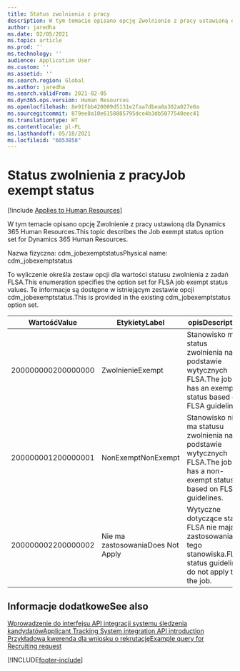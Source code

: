 ```yaml
---
title: Status zwolnienia z pracy
description: W tym temacie opisano opcję Zwolnienie z pracy ustawioną dla Dynamics 365 Human Resources.
author: jaredha
ms.date: 02/05/2021
ms.topic: article
ms.prod: ''
ms.technology: ''
audience: Application User
ms.custom: ''
ms.assetid: ''
ms.search.region: Global
ms.author: jaredha
ms.search.validFrom: 2021-02-05
ms.dyn365.ops.version: Human Resources
ms.openlocfilehash: 8e91fbb420009d5131e2faa7dbea8a302a027e0a
ms.sourcegitcommit: 879ee8a10e6158885795dce4b3db5077540eec41
ms.translationtype: HT
ms.contentlocale: pl-PL
ms.lasthandoff: 05/18/2021
ms.locfileid: "6053858"
---
```

# <a name="job-exempt-status"></a><span data-ttu-id="0896a-103">Status zwolnienia z pracy</span><span class="sxs-lookup"><span data-stu-id="0896a-103">Job exempt status</span></span>

[!include [Applies to Human Resources](../includes/applies-to-hr.md)]

<span data-ttu-id="0896a-104">W tym temacie opisano opcję Zwolnienie z pracy ustawioną dla Dynamics 365 Human Resources.</span><span class="sxs-lookup"><span data-stu-id="0896a-104">This topic describes the Job exempt status option set for Dynamics 365 Human Resources.</span></span>

<span data-ttu-id="0896a-105">Nazwa fizyczna: cdm_jobexemptstatus</span><span class="sxs-lookup"><span data-stu-id="0896a-105">Physical name: cdm_jobexemptstatus</span></span>

<span data-ttu-id="0896a-106">To wyliczenie określa zestaw opcji dla wartości statusu zwolnienia z zadań FLSA.</span><span class="sxs-lookup"><span data-stu-id="0896a-106">This enumeration specifies the option set for FLSA job exempt status values.</span></span> <span data-ttu-id="0896a-107">Te informacje są dostępne w istniejącym zestawie opcji cdm_jobexemptstatus.</span><span class="sxs-lookup"><span data-stu-id="0896a-107">This is provided in the existing cdm_jobexemptstatus option set.</span></span>

| <span data-ttu-id="0896a-108">Wartość</span><span class="sxs-lookup"><span data-stu-id="0896a-108">Value</span></span> | <span data-ttu-id="0896a-109">Etykiety</span><span class="sxs-lookup"><span data-stu-id="0896a-109">Label</span></span> | <span data-ttu-id="0896a-110">opis</span><span class="sxs-lookup"><span data-stu-id="0896a-110">Description</span></span> |
| --- | --- | --- |
| <span data-ttu-id="0896a-111">200000000</span><span class="sxs-lookup"><span data-stu-id="0896a-111">200000000</span></span> | <span data-ttu-id="0896a-112">Zwolnienie</span><span class="sxs-lookup"><span data-stu-id="0896a-112">Exempt</span></span> | <span data-ttu-id="0896a-113">Stanowisko ma status zwolnienia na podstawie wytycznych FLSA.</span><span class="sxs-lookup"><span data-stu-id="0896a-113">The job has an exempt status based on FLSA guidelines.</span></span> |
| <span data-ttu-id="0896a-114">200000001</span><span class="sxs-lookup"><span data-stu-id="0896a-114">200000001</span></span> | <span data-ttu-id="0896a-115">NonExempt</span><span class="sxs-lookup"><span data-stu-id="0896a-115">NonExempt</span></span> | <span data-ttu-id="0896a-116">Stanowisko nie ma statusu zwolnienia na podstawie wytycznych FLSA.</span><span class="sxs-lookup"><span data-stu-id="0896a-116">The job has a non-exempt status based on FLSA guidelines.</span></span> |
| <span data-ttu-id="0896a-117">200000002</span><span class="sxs-lookup"><span data-stu-id="0896a-117">200000002</span></span> | <span data-ttu-id="0896a-118">Nie ma zastosowania</span><span class="sxs-lookup"><span data-stu-id="0896a-118">Does Not Apply</span></span> | <span data-ttu-id="0896a-119">Wytyczne dotyczące stanu FLSA nie mają zastosowania do tego stanowiska.</span><span class="sxs-lookup"><span data-stu-id="0896a-119">FLSA status guidelines do not apply to the job.</span></span> |

## <a name="see-also"></a><span data-ttu-id="0896a-120">Informacje dodatkowe</span><span class="sxs-lookup"><span data-stu-id="0896a-120">See also</span></span>

[<span data-ttu-id="0896a-121">Wprowadzenie do interfejsu API integracji systemu śledzenia kandydatów</span><span class="sxs-lookup"><span data-stu-id="0896a-121">Applicant Tracking System integration API introduction</span></span>](hr-admin-integration-ats-api-introduction.md)<br>
[<span data-ttu-id="0896a-122">Przykładowa kwerenda dla wniosku o rekrutację</span><span class="sxs-lookup"><span data-stu-id="0896a-122">Example query for Recruiting request</span></span>](hr-admin-integration-ats-api-recruiting-request-example-query.md)


[!INCLUDE[footer-include](../includes/footer-banner.md)]
